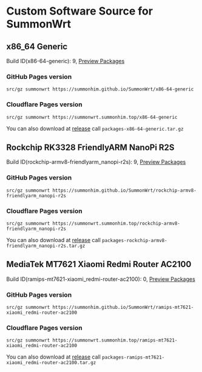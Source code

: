 # Custom Software Source for SummonWrt
## x86_64 Generic
Build ID(x86-64-generic): 9, [Preview Packages](https://github.com/SummonHIM/SummonWrt/tree/gh-pages/x86-64-generic)

### GitHub Pages version
```
src/gz summonwrt https://summonhim.github.io/SummonWrt/x86-64-generic
```

### Cloudflare Pages version
```
src/gz summonwrt https://summonwrt.summonhim.top/x86-64-generic
```

You can also download at [release](https://github.com/SummonHIM/SummonWrt/releases) call `packages-x86-64-generic.tar.gz`

## Rockchip RK3328 FriendlyARM NanoPi R2S
Build ID(rockchip-armv8-friendlyarm_nanopi-r2s): 9, [Preview Packages](https://github.com/SummonHIM/SummonWrt/tree/gh-pages/rockchip-armv8-friendlyarm_nanopi-r2s)

### GitHub Pages version
```
src/gz summonwrt https://summonhim.github.io/SummonWrt/rockchip-armv8-friendlyarm_nanopi-r2s
```

### Cloudflare Pages version
```
src/gz summonwrt https://summonwrt.summonhim.top/rockchip-armv8-friendlyarm_nanopi-r2s
```

You can also download at [release](https://github.com/SummonHIM/SummonWrt/releases) call `packages-rockchip-armv8-friendlyarm_nanopi-r2s.tar.gz`

## MediaTek MT7621 Xiaomi Redmi Router AC2100
Build ID(ramips-mt7621-xiaomi_redmi-router-ac2100): 0, [Preview Packages](https://github.com/SummonHIM/SummonWrt/tree/gh-pages/ramips-mt7621-xiaomi_redmi-router-ac2100)

### GitHub Pages version
```
src/gz summonwrt https://summonhim.github.io/SummonWrt/ramips-mt7621-xiaomi_redmi-router-ac2100
```

### Cloudflare Pages version
```
src/gz summonwrt https://summonwrt.summonhim.top/ramips-mt7621-xiaomi_redmi-router-ac2100
```

You can also download at [release](https://github.com/SummonHIM/SummonWrt/releases) call `packages-ramips-mt7621-xiaomi_redmi-router-ac2100.tar.gz`
